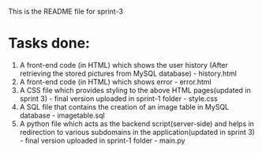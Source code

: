 This is the README file for sprint-3

# Tasks done:
1. A front-end code (in HTML) which shows the user history (After retrieving the stored pictures from MySQL database) - history.html
2. A front-end code (in HTML) which shows error - error.html
3. A CSS file which provides styling to the above HTML pages(updated in sprint 3) - final version uploaded in sprint-1 folder - style.css
4. A SQL file that contains the creation of an image table in MySQL database - imagetable.sql
5. A python file which acts as the backend script(server-side) and helps in redirection to various subdomains in the application(updated in sprint 3) - final version uploaded in sprint-1 folder - main.py
